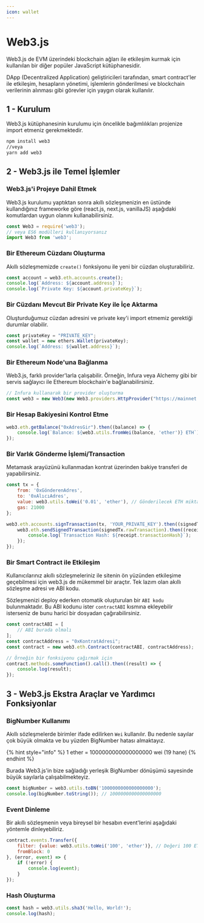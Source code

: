 ```yaml
---
icon: wallet
---
```


# Web3.js

Web3.js de EVM üzerindeki blockchain ağları ile etkileşim kurmak için kullanılan bir diğer popüler JavaScript kütüphanesidir.&#x20;

DApp (Decentralized Application) geliştiricileri tarafından, smart contract'ler ile etkileşim, hesapların yönetimi, işlemlerin gönderilmesi ve blockchain verilerinin alınması gibi görevler için yaygın olarak kullanılır.

## 1 - Kurulum

Web3.js kütüphanesinin kurulumu için öncelikle bağımlılıkları projenize import etmeniz gerekmektedir.

```bash
npm install web3
//veya
yarn add web3
```

## 2 - Web3.js ile Temel İşlemler

### Web3.js'i Projeye Dahil Etmek

Web3.js kurulumu yaptıktan sonra akıllı sözleşmenizin en üstünde kullandığınız frameworke göre (react.js, next.js, vanillaJS) aşağıdaki komutlardan uygun olanını kullanabilirsiniz.

```javascript
const Web3 = require('web3');
// veya ES6 modülleri kullanıyorsanız
import Web3 from 'web3';
```

### Bir Ethereum Cüzdanı Oluşturma

Akıllı sözleşmemizde `create()` fonksiyonu ile yeni bir cüzdan oluşturabiliriz.

```javascript
const account = web3.eth.accounts.create();
console.log(`Address: ${account.address}`);
console.log(`Private Key: ${account.privateKey}`);
```

### Bir Cüzdanı Mevcut Bir Private Key ile İçe Aktarma

Oluşturduğumuz cüzdan adresini ve private key'i import etmemiz gerektiği durumlar olabilir.

```javascript
const privateKey = "PRIVATE_KEY";
const wallet = new ethers.Wallet(privateKey);
console.log(`Address: ${wallet.address}`);
```

### Bir Ethereum Node'una Bağlanma

Web3.js, farklı provider'larla çalışabilir. Örneğin, Infura veya Alchemy gibi bir servis sağlayıcı ile Ethereum blockchain'e bağlanabilirsiniz.

```javascript
// Infura kullanarak bir provider oluşturma
const web3 = new Web3(new Web3.providers.HttpProvider("https://mainnet.infura.io/v3/YOUR_INFURA_PROJECT_ID"));
```

### Bir Hesap Bakiyesini Kontrol Etme

```javascript
web3.eth.getBalance("0xAdresGir").then((balance) => {
    console.log(`Balance: ${web3.utils.fromWei(balance, 'ether')} ETH`);
});
```

### Bir Varlık Gönderme İşlemi/Transaction

Metamask arayüzünü kullanmadan kontrat üzerinden bakiye transferi de yapabilirsiniz.

```javascript
const tx = {
    from: '0xGönderenAdres',
    to: '0xAlıcıAdres',
    value: web3.utils.toWei('0.01', 'ether'), // Gönderilecek ETH miktarı
    gas: 21000
};

web3.eth.accounts.signTransaction(tx, 'YOUR_PRIVATE_KEY').then((signedTx) => {
    web3.eth.sendSignedTransaction(signedTx.rawTransaction).then((receipt) => {
        console.log(`Transaction Hash: ${receipt.transactionHash}`);
    });
});
```

### Bir Smart Contract ile Etkileşim

Kullanıcılarınız akıllı sözleşmeleriniz ile sitenin ön yüzünden etkileşime geçebilmesi için web3.js de mükemmel bir araçtır. Tek lazım olan akıllı sözleşme adresi ve ABI kodu.

Sözleşmenizi deploy ederken otomatik oluşturulan bir `ABI kodu` bulunmaktadır. Bu ABI kodunu ister `contractABI` kısmına ekleyebilir isterseniz de bunu harici bir dosyadan çağırabilirsiniz.

```javascript
const contractABI = [
    // ABI burada olmalı
];
const contractAddress = "0xKontratAdresi";
const contract = new web3.eth.Contract(contractABI, contractAddress);

// Örneğin bir fonksiyonu çağırmak için
contract.methods.someFunction().call().then((result) => {
    console.log(result);
});
```

## 3 - Web3.js Ekstra Araçlar ve Yardımcı Fonksiyonlar

### BigNumber Kullanımı

Akıllı sözleşmelerde birimler ifade edilirken `Wei` kullanılır. Bu nedenle sayılar çok büyük olmakta ve bu yüzden BigNumber hatası almaktayız.&#x20;

{% hint style="info" %}
1 ether = 1000000000000000000 wei (19 hane)
{% endhint %}

Burada Web3.js'in bize sağladığı yerleşik BigNumber dönüşümü sayesinde büyük sayılarla çalışabilmekteyiz.

```javascript
const bigNumber = web3.utils.toBN('1000000000000000000');
console.log(bigNumber.toString()); // 1000000000000000000
```

### Event Dinleme

Bir akıllı sözleşmenin veya bireysel bir hesabın event'lerini aşağıdaki yöntemle dinleyebiliriz.

```javascript
contract.events.Transfer({
    filter: {value: web3.utils.toWei('100', 'ether')}, // Değeri 100 ETH olan transferleri dinleme
    fromBlock: 0
}, (error, event) => {
    if (!error) {
        console.log(event);
    }
});
```

### Hash Oluşturma

```javascript
const hash = web3.utils.sha3('Hello, World!');
console.log(hash);
```
